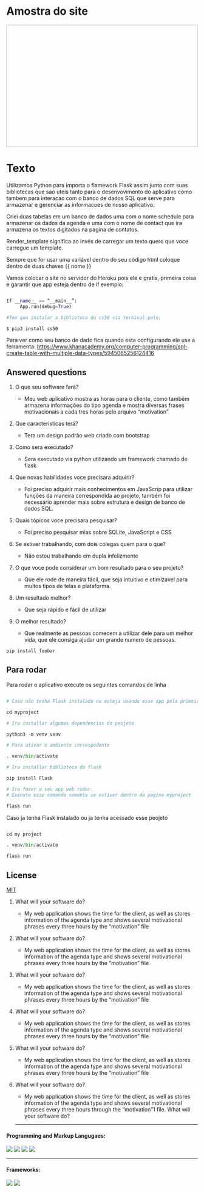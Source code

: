 # Amostra do site

<img href="Baner-optimization.gif" width="567px" height="320">

# Texto


Utilizamos Python para importa o flamework Flask assim junto com suas bibliotecas 
que sao uteis tanto para o desenvovimento do aplicativo como tambem para interacao 
com o banco de dados SQL que serve para armazenar e gerenciar as informacoes de nosso
aplicativo. 

Criei duas tabelas em um banco de dados uma com o nome schedule para armazenar os dados da agenda
e uma com o nome de contact que ira armazena os textos digitados na pagina de contatos. 

Render_template significa ao invés de carregar um texto quero que voce carregue um template. 

Sempre que for usar uma variável dentro do seu código html coloque dentro de duas chaves {{ nome }} 

Vamos colocar o site no servidor do Heroku pois ele e gratis, primeira coisa e garantir que app esteja dentro de if exemplo: 

```python

If __name__ == “__main__”:
     App.run(debug=True)

#Tem que instalar a biblioteca do cs50 via terminal pelo: 

$ pip3 install cs50


```

Para ver como seu banco de dado fica quando esta configurando ele use a ferramenta: https://www.khanacademy.org/computer-programming/sql-create-table-with-multiple-data-types/5945065256124416



## Answered questions

1. O que seu software fará? 
    - Meu web aplicativo mostra as horas para o cliente, como também armazena informações do tipo agenda e mostra diversas frases motivacionais a cada tres horas pelo arquivo “motivation”


2. Que características terá?
    - Tera um design padrão web criado com bootstrap


3. Como sera executado?
    - Sera executado via python utilizando um framework chamado de flask 


4. Que novas habilidades voce precisara adquirir?
    - Foi preciso adquirir mais conhecimentos em JavaScrip para utilizar funções da maneira correspondida ao projeto, também foi necessário aprender mais sobre estrutura e design de banco de dados SQL. 

5. Quais tópicos voce precisara pesquisar?
    - Foi preciso pesquisar mias sobre SQLite, JavaScript e CSS



6. Se estiver trabalhando, com dois colegas quem para o que? 
    - Não estou trabalhando em dupla infelizmente 


7. O que voce pode considerar um bom resultado para o seu projeto?
    - Que ele rode de maneira fácil, que seja intuitivo e otimizavel para muitos tipos de telas e plataforma. 

8. Um resultado melhor? 
    - Que seja rápido e fácil de utilizar 
8. O melhor resultado? 
    -  Que realmente as pessoas comecem a utilizar dele para um melhor vida, que ele consiga ajudar um grande numero de pessoas. 





```bash
pip install foobar
```

## Para rodar 

Para rodar o aplicativo execute os seguintes comandos de linha


```python

# Caso não tenha Flask instalado ou esteja usando esse app pela primeira vez

cd myproject

# Ira installar algumas dependencias do peojeto

python3 -m venv venv 

# Para ativar o ambiente correspodente

. venv/bin/activate 

# Ira installar biblioteca do flask

pip install Flask

# Ira fazer o seu app web rodar.
# Execute esse comando somente se estiver dentro da pagina myproject

flask run

```

Caso ja tenha Flask instalado ou ja tenha acessado esse peojeto

```python

cd my project

. venv/bin/activate

flask run
```



## License

[MIT](https://choosealicense.com/licenses/mit/)

1. What will your software do?
      - My web application shows the time for the client, as well as stores information of the agenda type and shows several motivational phrases every three hours by the “motivation” file

1. What will your software do?
      - My web application shows the time for the client, as well as stores information of the agenda type and shows several motivational phrases every three hours by the “motivation” file
1. What will your software do?
      - My web application shows the time for the client, as well as stores information of the agenda type and shows several motivational phrases every three hours by the “motivation” file
1. What will your software do?
      - My web application shows the time for the client, as well as stores information of the agenda type and shows several motivational phrases every three hours by the “motivation” file
1. What will your software do?
      - My web application shows the time for the client, as well as stores information of the agenda type and shows several motivational phrases every three hours by the “motivation” file
1. What will your software do?
      - My web application shows the time for the client, as well as stores information of the agenda type and shows several motivational phrases every three hours through the “motivation”1 file. What will your software do?

     ------------------------------------------------------------------------------------------------------------------------
#### Programming and Markup Langugaes:

<a><img class="icons_curve" src="https://img.shields.io/badge/HTML5-E34F26?style=for-the-badge&logo=HTML5&logoColor=white"/></a>
<a><img class="icons_curve" src="https://img.shields.io/badge/CSS3-1572B6?style=for-the-badge&logo=CSS3&logoColor=white"/></a>
<a><img class="icons_curve" src="https://img.shields.io/badge/JavaScript-F7DF1E?style=for-the-badge&logo=JavaScript&logoColor=black"/></a>
<a><img class="icons_curve" src="https://img.shields.io/badge/Python-3776AB?style=for-the-badge&logo=Python&logoColor=white"/></a>



------------------------------------------------------------------------------------------------------------------------
#### Frameworks:

<a><img class="icons_curve" src="https://img.shields.io/badge/Flask-000000?style=for-the-badge&logo=Flask&logoColor=white"/></a>
<a><img class="icons_curve" src="https://img.shields.io/badge/Bootstrap-7952B3?style=for-the-badge&logo=Bootstrap&logoColor=white"/></a>
